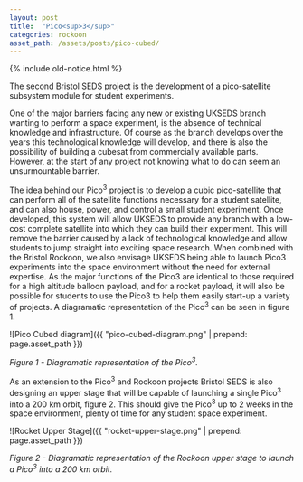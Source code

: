 ```yaml
---
layout: post
title:  "Pico<sup>3</sup>"
categories: rockoon
asset_path: /assets/posts/pico-cubed/
---
```


{% include old-notice.html %}

The second Bristol SEDS project is the development of a pico-satellite subsystem module for student experiments. 

One of the major barriers facing any new or existing UKSEDS branch wanting to perform a space experiment, is the absence of technical knowledge and infrastructure. Of course as the branch develops over the years this technological knowledge will develop, and there is also the possibility of building a cubesat from commercially available parts. However, at the start of any project not knowing what to do can seem an unsurmountable barrier. 

The idea behind our Pico<sup>3</sup> project is to develop a cubic pico-satellite that can perform all of the satellite functions necessary for a student satellite, and can also house, power, and control a small student experiment. Once developed, this system will allow UKSEDS to provide any branch with a low-cost complete satellite into which they can build their experiment. This will remove the barrier caused by a lack of technological knowledge and allow students to jump straight into exciting space research. When combined with the Bristol Rockoon, we also envisage UKSEDS being able to launch Pico3 experiments into the space environment without the need for external expertise. As the major functions of the Pico3 are identical to those required for a high altitude balloon payload, and for a rocket payload, it will also be possible for students to use the Pico3 to help them easily start-up a variety of projects. A diagramatic representation of the Pico<sup>3</sup> can be seen in figure 1. 

![Pico Cubed diagram]({{ "pico-cubed-diagram.png" | prepend: page.asset_path }})

_Figure 1 - Diagramatic representation of the Pico<sup>3</sup>._


As an extension to the Pico<sup>3</sup> and Rockoon projects Bristol SEDS is also designing an upper stage that will be capable of launching a single Pico<sup>3</sup> into a 200 km orbit, figure 2. This should give the Pico<sup>3</sup> up to 2 weeks in the space environment, plenty of time for any student space experiment. 

![Rocket Upper Stage]({{ "rocket-upper-stage.png" | prepend: page.asset_path }})

_Figure 2 - Diagramatic representation of the Rockoon upper stage to launch a Pico<sup>3</sup> into a 200 km orbit._